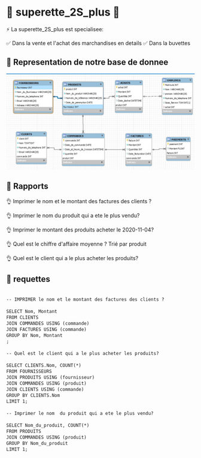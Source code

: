  # :green_heart: superette_2S_plus :green_heart:

:zap: La superette_2S_plus est specialisee:

:white_check_mark: Dans la vente et l'achat des marchandises en details
:white_check_mark: Dans la buvettes

 ## :green_heart: Representation de notre base de donnee
 

![image](images/1.JPG)


## :green_heart: Rapports

:ok_hand: Imprimer le nom et le montant des factures des clients ?

:ok_hand: Imprimer le nom  du produit qui a ete le plus vendu?

:ok_hand: Imprimer  le montant des produits acheter le 2020-11-04?

:ok_hand: Quel est le chiffre d'affaire moyenne ? Trié par produit

:ok_hand: Quel est le client qui a le plus acheter les produits?

## :green_heart: requettes


```

-- IMPRIMER le nom et le montant des factures des clients ?

SELECT Nom, Montant
FROM CLIENTS
JOIN COMMANDES USING (commande)
JOIN FACTURES USING (commande)
GROUP BY Nom, Montant
;

-- Quel est le client qui a le plus acheter les produits?

SELECT CLIENTS.Nom, COUNT(*)
FROM FOURNISSEURS
JOIN PRODUITS USING (fournisseur)
JOIN COMMANDES USING (produit)
JOIN CLIENTS USING (commande)
GROUP BY CLIENTS.Nom
LIMIT 1;

-- Imprimer le nom  du produit qui a ete le plus vendu?

SELECT Nom_du_produit, COUNT(*)
FROM PRODUITS
JOIN COMMANDES USING (produit)
GROUP BY Nom_du_produit
LIMIT 1;

```
